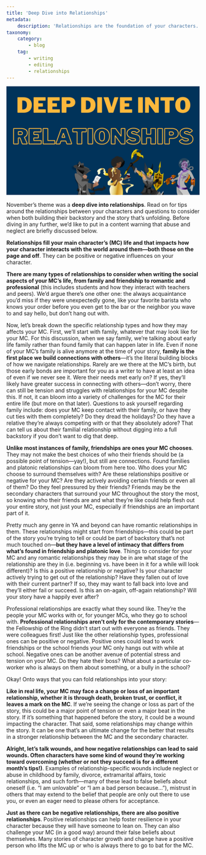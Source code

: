 ```yaml
---
title: 'Deep Dive into Relationships'
metadata:
    description: 'Relationships are the foundation of your characters. It shows who they are and what they care about. Utlize them in your writing to flesh out your characters.'
taxonomy:
    category:
        - blog
    tag:
        - writing
        - editing
        - relationships
---
```


!["Deep Dive into Relationships"](Relationships.png)

November’s theme was a **deep dive into relationships**. Read on for tips around the relationships between your characters and questions to consider when both building their backstory and the story that’s unfolding. Before diving in any further, we’d like to put in a content warning that abuse and neglect are briefly discussed below. 

**Relationships fill your main character’s (MC) life and that impacts how your character interacts with the world around them—both those on the page and off**. They can be positive or negative influences on your character. 

**There are many types of relationships to consider when writing the social aspects of your MC’s life, from family and friendship to romantic and professional** (this includes students and how they interact with teachers and peers). We’d argue there’s one other one: the always acquaintance you’d miss if they were unexpectedly gone, like your favorite barista who knows your order before you even get to the bar or the neighbor you wave to and say hello, but don’t hang out with.

Now, let’s break down the specific relationship types and how they may affects your MC. First, we’ll start with family, whatever that may look like for your MC. For this discussion, when we say family, we’re talking about early life family rather than found family that can happen later in life. Even if none of your MC’s family is alive anymore at the time of your story, **family is the first place we build connections with others**—it’s the literal building blocks of how we navigate relationships. Rarely are we there at the MC’s birth, but those early bonds are important for you as a writer to have at least an idea of even if we never see it. Were their needs met early on? If yes, they’ll likely have greater success in connecting with others—don’t worry, there can still be tension and struggles with relationships for your MC despite this. If not, it can bloom into a variety of challenges for the MC for their entire life (but more on that later). Questions to ask yourself regarding family include: does your MC keep contact with their family, or have they cut ties with them completely? Do they dread the holidays? Do they have a relative they’re always competing with or that they absolutely adore? That can tell us about their familial relationship without digging into a full backstory if you don’t want to dig that deep.

**Unlike most instances of family, friendships are ones your MC chooses**. They may not make the best choices of who their friends should be (a possible point of tension—yay!), but still are connections. Found families and platonic relationships can bloom from here too. Who does your MC choose to surround themselves with? Are these relationships positive or negative for your MC? Are they actively avoiding certain friends or even all of them? Do they feel pressured by their friends? Friends may be the secondary characters that surround your MC throughout the story the most, so knowing who their friends are and what they’re like could help flesh out your entire story, not just your MC, especially if friendships are an important part of it.  

Pretty much any genre in YA and beyond can have romantic relationships in them. These relationships might start from friendships—this could be part of the story you’re trying to tell or could be part of backstory that’s not much touched on—**but they have a level of intimacy that differs from what’s found in friendship and platonic love**. Things to consider for your MC and any romantic relationships they may be in are what stage of the relationship are they in (i.e. beginning vs. have been in it for a while will look different)? Is this a positive relationship or negative? Is your character actively trying to get out of the relationship? Have they fallen out of love with their current partner? If so, they may want to fall back into love and they’ll either fail or succeed. Is this an on-again, off-again relationship? Will your story have a happily ever after?

Professional relationships are exactly what they sound like. They’re the people your MC works with or, for younger MCs, who they go to school with. **Professional relationships aren’t only for the contemporary stories**—the Fellowship of the Ring didn’t start out with everyone as friends. They were colleagues first! Just like the other relationship types, professional ones can be positive or negative. Positive ones could lead to work friendships or the school friends your MC only hangs out with while at school. Negative ones can be another avenue of potential stress and tension on your MC. Do they hate their boss? What about a particular co-worker who is always on them about something, or a bully in the school? 

Okay! Onto ways that you can fold relationships into your story:

**Like in real life, your MC may face a change or loss of an important relationship, whether it is through death, broken trust, or conflict, it leaves a mark on the MC**. If we’re seeing the change or loss as part of the story, this could be a major point of tension or even a major beat in the story. If it’s something that happened before the story, it could be a wound impacting the character. That said, some relationships may change within the story. It can be one that’s an ultimate change for the better that results in a stronger relationship between the MC and the secondary character.

**Alright, let’s talk wounds, and how negative relationships can lead to said wounds. Often characters have some kind of wound they’re working toward overcoming (whether or not they succeed is for a different month’s tips!)**. Examples of relationship-specific wounds include neglect or abuse in childhood by family, divorce, extramarital affairs, toxic relationships, and such forth—many of these lead to false beliefs about oneself (i.e. “I am unlovable” or “I am a bad person because…”), mistrust in others that may extend to the belief that people are only out there to use you, or even an eager need to please others for acceptance. 

**Just as there can be negative relationships, there are also positive relationships**. Positive relationships can help foster resilience in your character because they will have someone to lean on. They can also challenge your MC (in a good way) around their false beliefs about themselves. Many stories of character growth and change have a positive person who lifts the MC up or who is always there to go to bat for the MC.
